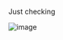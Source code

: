 Just checking

![image](https://github.com/Wandersmann731/Wandersmann731/assets/173609680/caa3ff5e-4677-478d-ab4a-0aad8a5b252d)
